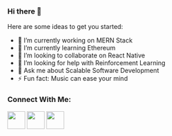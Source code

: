 ### Hi there 👋


Here are some ideas to get you started:

- 🔭 I’m currently working on MERN Stack
- 🌱 I’m currently learning Ethereum
- 👯 I’m looking to collaborate on React Native
- 🤔 I’m looking for help with Reinforcement Learning
- 💬 Ask me about Scalable Software Development
- ⚡ Fun fact: Music can ease your mind

### Connect With Me:<br/>
<a href="https://www.linkedin.com/in/dhruv-rohatgi-400251140/"><img src="https://www.flaticon.com/svg/static/icons/svg/174/174857.svg" width=40 height=40></a>
<a href="https://twitter.com/DhruvRohatgi2"><img src="https://www.flaticon.com/svg/static/icons/svg/733/733579.svg" width=40 height=40></a>
<a href="https://www.instagram.com/dhruv_rohatgi/"><img src="https://www.flaticon.com/svg/static/icons/svg/2111/2111463.svg" width=40 height=40></a>
